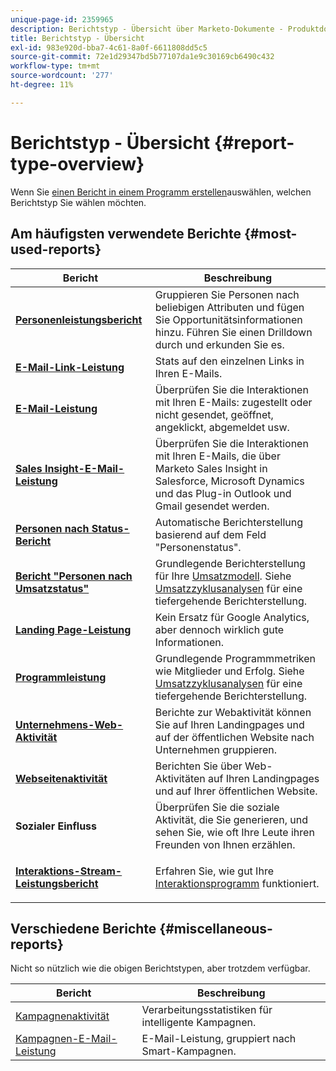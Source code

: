 ```yaml
---
unique-page-id: 2359965
description: Berichtstyp - Übersicht über Marketo-Dokumente - Produktdokumentation
title: Berichtstyp - Übersicht
exl-id: 983e920d-bba7-4c61-8a0f-6611808dd5c5
source-git-commit: 72e1d29347bd5b77107da1e9c30169cb6490c432
workflow-type: tm+mt
source-wordcount: '277'
ht-degree: 11%

---
```


# Berichtstyp - Übersicht {#report-type-overview}

Wenn Sie [einen Bericht in einem Programm erstellen](/help/marketo/product-docs/reporting/basic-reporting/creating-reports/create-a-report-in-a-program.md)auswählen, welchen Berichtstyp Sie wählen möchten.

## Am häufigsten verwendete Berichte {#most-used-reports}

<table> 
 <thead> 
  <tr> 
   <th>Bericht</th> 
   <th>Beschreibung</th> 
  </tr> 
 </thead> 
 <tbody> 
  <tr> 
   <td><strong>  <a href="people-performance-report.md">Personenleistungsbericht</a>  </strong></td> 
   <td>Gruppieren Sie Personen nach beliebigen Attributen und fügen Sie Opportunitätsinformationen hinzu. Führen Sie einen Drilldown durch und erkunden Sie es.</td> 
  </tr> 
  <tr> 
   <td><strong>  <a href="/help/marketo/product-docs/email-marketing/email-programs/email-program-data/email-link-performance-report.md">E-Mail-Link-Leistung</a>  </strong></td> 
   <td>Stats auf den einzelnen Links in Ihren E-Mails.</td> 
  </tr> 
  <tr> 
   <td><strong>  <a href="/help/marketo/product-docs/email-marketing/email-programs/email-program-data/email-performance-report.md">E-Mail-Leistung</a>  </strong></td> 
   <td>Überprüfen Sie die Interaktionen mit Ihren E-Mails: zugestellt oder nicht gesendet, geöffnet, angeklickt, abgemeldet usw.</td> 
  </tr> 
  <tr> 
   <td><strong>  <a href="/help/marketo/product-docs/marketo-sales-insight/msi-for-salesforce/features/performance-reports/sales-insight-email-performance-report.md">Sales Insight-E-Mail-Leistung</a>  </strong></td> 
   <td>Überprüfen Sie die Interaktionen mit Ihren E-Mails, die über Marketo Sales Insight in Salesforce, Microsoft Dynamics und das Plug-in Outlook und Gmail gesendet werden.</td> 
  </tr> 
  <tr> 
   <td><strong>  <a href="people-by-status-report.md">Personen nach Status-Bericht</a>  </strong></td> 
   <td>Automatische Berichterstellung basierend auf dem Feld "Personenstatus".</td> 
  </tr> 
  <tr> 
   <td><strong>  <a href="/help/marketo/product-docs/reporting/revenue-cycle-analytics/revenue-tools/people-by-revenue-stage-report.md">Bericht "Personen nach Umsatzstatus"</a>  </strong></td> 
   <td>Grundlegende Berichterstellung für Ihre <a href="https://docs.marketo.com/display/docs/revenue+cycle+analytics">Umsatzmodell</a>. Siehe <a href="https://docs.marketo.com/display/docs/revenue+cycle+analytics">Umsatzzyklusanalysen</a> für eine tiefergehende Berichterstellung.</td> 
  </tr> 
  <tr> 
   <td><strong>  <a href="/help/marketo/product-docs/demand-generation/landing-pages/understanding-landing-pages/landing-page-performance-report.md">Landing Page-Leistung</a>  </strong></td> 
   <td>Kein Ersatz für Google Analytics, aber dennoch wirklich gute Informationen.</td> 
  </tr> 
  <tr> 
   <td><strong>  <a href="/help/marketo/product-docs/core-marketo-concepts/programs/program-performance-report/create-a-program-performance-report.md">Programmleistung</a>  </strong></td> 
   <td>Grundlegende Programmmetriken wie Mitglieder und Erfolg. Siehe <a href="https://docs.marketo.com/display/docs/revenue+cycle+analytics">Umsatzzyklusanalysen</a> für eine tiefergehende Berichterstellung.</td> 
  </tr> 
  <tr> 
   <td><strong>  <a href="company-web-activity-report.md">Unternehmens-Web-Aktivität</a>  </strong></td> 
   <td>Berichte zur Webaktivität können Sie auf Ihren Landingpages und auf der öffentlichen Website nach Unternehmen gruppieren.</td> 
  </tr> 
  <tr> 
   <td><strong>  <a href="web-page-activity-report.md">Webseitenaktivität</a>  </strong></td> 
   <td>Berichten Sie über Web-Aktivitäten auf Ihren Landingpages und auf Ihrer öffentlichen Website.</td> 
  </tr> 
  <tr> 
   <td><strong>Sozialer Einfluss</strong></td> 
   <td>Überprüfen Sie die soziale Aktivität, die Sie generieren, und sehen Sie, wie oft Ihre Leute ihren Freunden von Ihnen erzählen.</td> 
  </tr> 
  <tr> 
   <td><strong> <a href="/help/marketo/product-docs/email-marketing/drip-nurturing/reports-and-notifications/engagement-stream-performance-report.md">Interaktions-Stream-Leistungsbericht</a> </strong></td> 
   <td><p>Erfahren Sie, wie gut Ihre <a href="https://docs.marketo.com/display/docs/drip+nurturing">Interaktionsprogramm</a> funktioniert.</p></td> 
  </tr> 
 </tbody> 
</table>

## Verschiedene Berichte {#miscellaneous-reports}

Nicht so nützlich wie die obigen Berichtstypen, aber trotzdem verfügbar.

| Bericht | Beschreibung |
|---|---|
| [Kampagnenaktivität](/help/marketo/product-docs/reporting/basic-reporting/report-types/campaign-activity-report.md) | Verarbeitungsstatistiken für intelligente Kampagnen. |
| [Kampagnen-E-Mail-Leistung](/help/marketo/product-docs/reporting/basic-reporting/report-types/campaign-email-performance-report.md) | E-Mail-Leistung, gruppiert nach Smart-Kampagnen. |
